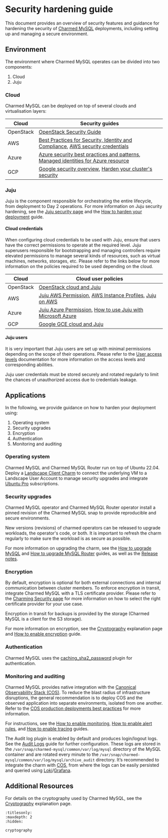 
# Security hardening guide

This document provides an overview of security features and guidance for hardening the security of [Charmed MySQL](https://charmhub.io/mysql) deployments, including setting up and managing a secure environment.

## Environment

The environment where Charmed MySQL operates can be divided into two components:

1. Cloud
2. Juju

### Cloud

Charmed MySQL can be deployed on top of several clouds and virtualisation layers:

| Cloud              | Security guides                                                                                                                                                                                                                                                                                                                                   |
|--------------------|--------------------------------------------------------------------------------------------------------------------------------------------------------------------------------------------------------------------------------------------------------------------------------------------------------------------------------------------------|
| OpenStack | [OpenStack Security Guide](https://docs.openstack.org/security-guide/)                                                                                                                                                                                                                                                                    |
| AWS           | [Best Practices for Security, Identity and Compliance](https://aws.amazon.com/architecture/security-identity-compliance), [AWS security credentials](https://docs.aws.amazon.com/IAM/latest/UserGuide/security-creds.html) | 
| Azure              | [Azure security best practices and patterns](https://learn.microsoft.com/en-us/azure/security/fundamentals/best-practices-and-patterns), [Managed identities for Azure resource](https://learn.microsoft.com/en-us/entra/identity/managed-identities-azure-resources/)                                                     |
| GCP         |  [Google security overview](https://cloud.google.com/kubernetes-engine/docs/concepts/security-overview), [Harden your cluster's security](https://cloud.google.com/kubernetes-engine/docs/concepts/security-overview)                                                    |

### Juju 

Juju is the component responsible for orchestrating the entire lifecycle, from deployment to Day 2 operations. For more information on Juju security hardening, see the
[Juju security page](https://documentation.ubuntu.com/juju/latest/explanation/juju-security/index.html) and the [How to harden your deployment](https://documentation.ubuntu.com/juju/3.6/howto/manage-your-juju-deployment/harden-your-juju-deployment/) guide.

#### Cloud credentials

When configuring cloud credentials to be used with Juju, ensure that users have the correct permissions to operate at the required level. Juju superusers responsible for bootstrapping and managing controllers require elevated permissions to manage several kinds of resources, such as virtual machines, networks, storages, etc. Please refer to the links below for more information on the policies required to be used depending on the cloud. 

| Cloud              | Cloud user policies                                                                                                                                                                                                                                                                                                                                  |
|--------------------|--------------------------------------------------------------------------------------------------------------------------------------------------------------------------------------------------------------------------------------------------------------------------------------------------------------------------------------------------|
| OpenStack | [OpenStack cloud and Juju](https://canonical-juju.readthedocs-hosted.com/en/latest/user/reference/cloud/list-of-supported-clouds/the-openstack-cloud-and-juju/)                                                                                                                                                                                                                                                                    |
| AWS           | [Juju AWS Permission](https://discourse.charmhub.io/t/juju-aws-permissions/5307), [AWS Instance Profiles](https://discourse.charmhub.io/t/using-aws-instance-profiles-with-juju-2-9/5185), [Juju on AWS](https://juju.is/docs/juju/amazon-ec2)| 
| Azure              | [Juju Azure Permission](https://juju.is/docs/juju/microsoft-azure), [How to use Juju with Microsoft Azure](https://discourse.charmhub.io/t/how-to-use-juju-with-microsoft-azure/15219)                                                    |
| GCP         |  [Google GCE cloud and Juju](https://canonical-juju.readthedocs-hosted.com/en/latest/user/reference/cloud/list-of-supported-clouds/the-google-gce-cloud-and-juju/)                                               |

#### Juju users

It is very important that Juju users are set up with minimal permissions depending on the scope of their operations. Please refer to the [User access levels](https://juju.is/docs/juju/user-permissions) documentation for more information on the access levels and corresponding abilities.

Juju user credentials must be stored securely and rotated regularly to limit the chances of unauthorized access due to credentials leakage.

## Applications

In the following, we provide guidance on how to harden your deployment using:

1. Operating system
2. Security upgrades
3. Encryption 
4. Authentication
5. Monitoring and auditing

### Operating system

Charmed MySQL and Charmed MySQL Router run on top of Ubuntu 22.04. Deploy a [Landscape Client Charm](https://charmhub.io/landscape-client?) to connect the underlying VM to a Landscape User Account to manage security upgrades and integrate [Ubuntu Pro](https://ubuntu.com/pro) subscriptions. 

### Security upgrades

Charmed MySQL operator and Charmed MySQL Router operator install a pinned revision of the Charmed MySQL snap to provide reproducible and secure environments.

New versions (revisions) of charmed operators can be released to upgrade workloads, the operator's code, or both. It is important to refresh the charm regularly to make sure the workload is as secure as possible.

For more information on upgrading the charm, see the [How to upgrade MySQL](https://canonical.com/data/docs/mysql/iaas/h-upgrade) and [How to upgrade MySQL Router](https://charmhub.io/mysql-router/docs/h-upgrade?channel=dpe/edge) guides, as well as the [Release notes](https://canonical.com/data/docs/mysql/iaas/r-releases).

### Encryption

By default, encryption is optional for both external connections and internal communication between cluster members. To enforce encryption in transit, integrate Charmed MySQL with a TLS certificate provider. Please refer to the [Charming Security page](https://charmhub.io/topics/security-with-x-509-certificates) for more information on how to select the right certificate provider for your use case.

Encryption in transit for backups is provided by the storage (Charmed MySQL is a client for the S3 storage).

For more information on encryption, see the [Cryptography](https://discourse.charmhub.io/t/charmed-mysql-explanations-cryptography/16785) explanation page and [How to enable encryption](https://canonical.com/data/docs/mysql/iaas/h-enable-tls) guide.

### Authentication

Charmed MySQL uses the [caching_sha2_password](https://dev.mysql.com/doc/refman/8.0/en/caching-sha2-pluggable-authentication.html) plugin for authentication. 

### Monitoring and auditing

Charmed MySQL provides native integration with the [Canonical Observability Stack (COS)](https://charmhub.io/topics/canonical-observability-stack). To reduce the blast radius of infrastructure disruptions, the general recommendation is to deploy COS and the observed application into separate environments, isolated from one another. Refer to the [COS production deployments best practices](https://charmhub.io/topics/canonical-observability-stack/reference/best-practices) for more information.

For instructions, see the [How to enable monitoring](https://canonical.com/data/docs/mysql/iaas/h-enable-monitoring), [How to enable alert rules](https://canonical.com/data/docs/mysql/iaas/h-enable-alert-rules), and [How to enable tracing](https://canonical.com/data/docs/mysql/iaas/h-enable-tracing) guides.

The Audit log plugin is enabled by default and produces login/logout logs. See the [Audit Logs](https://charmhub.io/mysql/docs/e-audit-logs) guide for further configuration. These logs are stored in the `/var/snap/charmed-mysql/common/var/log/mysql` directory of the MySQL container and are rotated every minute to the `/var/snap/charmed-mysql/common/var/log/mysql/archive_audit` directory. It’s recommended to integrate the charm with [COS](https://discourse.charmhub.io/t/9900), from where the logs can be easily persisted and queried using [Loki](https://charmhub.io/loki-k8s)/[Grafana](https://charmhub.io/grafana).

## Additional Resources

For details on the cryptography used by Charmed MySQL, see the [Cryptography](https://discourse.charmhub.io/t/charmed-mysql-explanations-cryptography/16785) explanation page.


```{toctree}
:titlesonly:
:maxdepth: 2
:hidden:

cryptography
```
